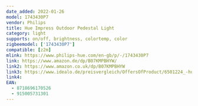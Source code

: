 ```yaml
---
date_added: 2022-01-26
model: 1743430P7
vendor: Philips
title: Hue Impress Outdoor Pedestal Light
category: light
supports: on/off, brightness, colortemp, color
zigbeemodel: ['1743430P7']
compatible: [z2m]
mlink: https://www.philips-hue.com/en-gb/p/-/1743430P7
link: https://www.amazon.de/dp/B07KMPBHYW/
link2: https://www.amazon.co.uk/dp/B07KMPBHYW
link3: https://www.idealo.de/preisvergleich/OffersOfProduct/6501224_-hue-white-and-color-ambiance-impress-led-17434-30-p7-philips.html
link4: 
EAN: 
  - 8718696170526
  - 915005731301
---
```

